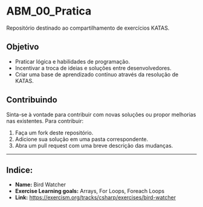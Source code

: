# ABM_00_Pratica
Repositório destinado ao compartilhamento de exercícios KATAS.

## Objetivo

- Praticar lógica e habilidades de programação.
- Incentivar a troca de ideias e soluções entre desenvolvedores.
- Criar uma base de aprendizado contínuo através da resolução de KATAS.

## Contribuindo

Sinta-se à vontade para contribuir com novas soluções ou propor melhorias nas existentes. Para contribuir:
1. Faça um fork deste repositório.
2. Adicione sua solução em uma pasta correspondente.
3. Abra um pull request com uma breve descrição das mudanças.

---

## Indice:

[]()
- **Name:** Bird Watcher
- **Exercise Learning goals:** Arrays, For Loops, Foreach Loops
- **Link:** https://exercism.org/tracks/csharp/exercises/bird-watcher
